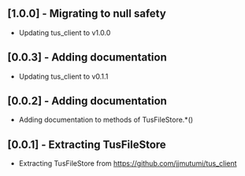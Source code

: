 ## [1.0.0] - Migrating to null safety

* Updating tus_client to v1.0.0

## [0.0.3] - Adding documentation

* Updating tus_client to v0.1.1

## [0.0.2] - Adding documentation

* Adding documentation to methods of TusFileStore.*()

## [0.0.1] - Extracting TusFileStore

* Extracting TusFileStore from https://github.com/jjmutumi/tus_client
